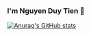 ### I'm Nguyen Duy Tien 👋

[![Anurag's GitHub stats](https://github-readme-stats.vercel.app/api?username=0xCiD3ei&show_icons=true&theme=tokyonight&rank_icon=github)](https://github.com/anuraghazra/github-readme-stats)

<!--
**0xCiD3ei/0xCiD3ei** is a ✨ _special_ ✨ repository because its `README.md` (this file) appears on your GitHub profile.

Here are some ideas to get you started:

- 🔭 I’m currently working on ...
- 🌱 I’m currently learning ...
- 👯 I’m looking to collaborate on ...
- 🤔 I’m looking for help with ...
- 💬 Ask me about ...
- 📫 How to reach me: ...
- 😄 Pronouns: ...
- ⚡ Fun fact: ...
-->
